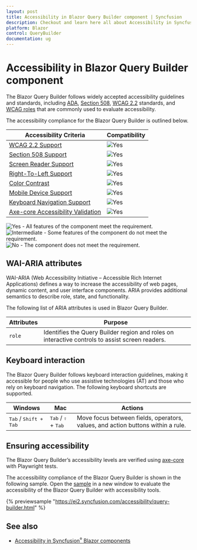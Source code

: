 ```yaml
---
layout: post
title: Accessibility in Blazor Query Builder component | Syncfusion
description: Checkout and learn here all about Accessibility in Syncfusion Blazor ContextMenu component and more.
platform: Blazor
control: QueryBuilder
documentation: ug
---
```


# Accessibility in Blazor Query Builder component

The Blazor Query Builder follows widely accepted accessibility guidelines and standards, including [ADA](https://www.ada.gov/), [Section 508](https://www.section508.gov/), [WCAG 2.2](https://www.w3.org/TR/WCAG22/) standards, and [WCAG roles](https://www.w3.org/TR/wai-aria/#roles) that are commonly used to evaluate accessibility.

The accessibility compliance for the Blazor Query Builder is outlined below.

| Accessibility Criteria | Compatibility |
| -- | -- |
| [WCAG 2.2 Support](../common/accessibility#accessibility-standards) | <img src="https://cdn.syncfusion.com/content/images/landing-page/yes.png" alt="Yes"> |
| [Section 508 Support](../common/accessibility#accessibility-standards) | <img src="https://cdn.syncfusion.com/content/images/landing-page/yes.png" alt="Yes"> |
| [Screen Reader Support](../common/accessibility#screen-reader-support) | <img src="https://cdn.syncfusion.com/content/images/landing-page/yes.png" alt="Yes">  |
| [Right-To-Left Support](../common/accessibility#right-to-left-support) | <img src="https://cdn.syncfusion.com/content/images/landing-page/yes.png" alt="Yes"> |
| [Color Contrast](../common/accessibility#color-contrast) | <img src="https://cdn.syncfusion.com/content/images/landing-page/yes.png" alt="Yes"> |
| [Mobile Device Support](../common/accessibility#mobile-device-support) | <img src="https://cdn.syncfusion.com/content/images/landing-page/yes.png" alt="Yes"> |
| [Keyboard Navigation Support](../common/accessibility#keyboard-navigation-support) |<img src="https://cdn.syncfusion.com/content/images/landing-page/yes.png" alt="Yes"> |
| [Axe-core Accessibility Validation](../common/accessibility#ensuring-accessibility) | <img src="https://cdn.syncfusion.com/content/images/landing-page/yes.png" alt="Yes"> |

<style>
    .post .post-content img {
        display: inline-block;
        margin: 0.5em 0;
    }
</style>
<div><img src="https://cdn.syncfusion.com/content/images/landing-page/yes.png" alt="Yes"> - All features of the component meet the requirement.</div>

<div><img src="https://cdn.syncfusion.com/content/images/landing-page/intermediate.png" alt="Intermediate"> - Some features of the component do not meet the requirement.</div>

<div><img src="https://cdn.syncfusion.com/content/images/landing-page/no.png" alt="No"> - The component does not meet the requirement.</div>

## WAI-ARIA attributes

WAI-ARIA (Web Accessibility Initiative – Accessible Rich Internet Applications) defines a way to increase the accessibility of web pages, dynamic content, and user interface components. ARIA provides additional semantics to describe role, state, and functionality.

The following list of ARIA attributes is used in Blazor Query Builder.

| Attributes | Purpose |
| --- | --- |
| `role` | Identifies the Query Builder region and roles on interactive controls to assist screen readers. |

## Keyboard interaction

The Blazor Query Builder follows keyboard interaction guidelines, making it accessible for people who use assistive technologies (AT) and those who rely on keyboard navigation. The following keyboard shortcuts are supported.

| Windows | Mac | Actions |
| --- | --- | --- |
| <kbd>Tab</kbd> / <kbd>Shift + Tab</kbd> | <kbd>Tab</kbd> / <kbd>⇧</kbd> + <kbd>Tab</kbd> | Move focus between fields, operators, values, and action buttons within a rule. |

## Ensuring accessibility

The Blazor Query Builder’s accessibility levels are verified using [axe-core](https://www.nuget.org/packages/Deque.AxeCore.Playwright) with Playwright tests.

The accessibility compliance of the Blazor Query Builder is shown in the following sample. Open the [sample](https://blazor.syncfusion.com/accessibility/querybuilder) in a new window to evaluate the accessibility of the Blazor Query Builder with accessibility tools.

{% previewsample "https://ej2.syncfusion.com/accessibility/query-builder.html" %}

## See also

* [Accessibility in Syncfusion<sup style="font-size:70%">&reg;</sup> Blazor components](https://blazor.syncfusion.com/documentation/common/accessibility)